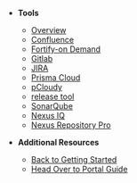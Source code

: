 - **Tools**
  - [Overview](tools-overview) 
  - [Confluence](confluence/confluence-overview)
  - [Fortify-on Demand](fod/fortify-overview)
  - [Gitlab](gitlab/gitlab-overview)  
  - [JIRA](jira/jira-overview) 
  - [Prisma Cloud](prisma-cloud/prisma-cloud-overview)
  - [pCloudy](pcloud/pcloudy-overview)
  - [release tool](release-tool-overview)
  - [SonarQube](sonarqube/sonarqube-overview)
  - [Nexus IQ](nexus-iq/nexus-iq-overview)
  - [Nexus Repository Pro](nexus-repository/nexus-repository-pro-overview)


  
- **Additional Resources**
  - [Back to Getting Started](https://docs.developer.tech.gov.sg/docs/ship-hats-getting-started-guide/#/)
  - [Head Over to Portal Guide](https://docs.developer.tech.gov.sg/docs/ship-hats-portal-guide/#/ship-hats-portal-overview)